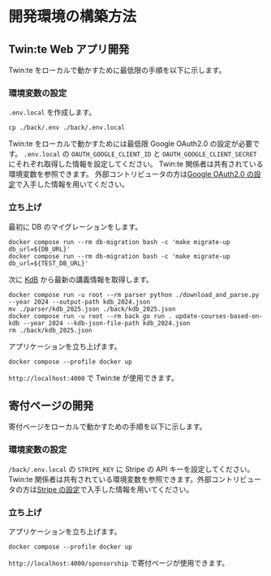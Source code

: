 # 開発環境の構築方法

## Twin:te Web アプリ開発

Twin:te をローカルで動かすために最低限の手順を以下に示します。

### 環境変数の設定

`.env.local` を作成します。

```console
cp ./back/.env ./back/.env.local
```

Twin:te をローカルで動かすためには最低限 Google OAuth2.0 の設定が必要です。
`.env.local` の `OAUTH_GOOGLE_CLIENT_ID` と `OAUTH_GOOGLE_CLIENT_SECRET` にそれぞれ取得した情報を設定してください。
Twin:te 関係者は共有されている環境変数を参照できます。
外部コントリビュータの方は[Google OAuth2.0 の設定](./setup-google-oauth/README.md)で入手した情報を用いてください。

### 立ち上げ

最初に DB のマイグレーションをします。

```console
docker compose run --rm db-migration bash -c 'make migrate-up db_url=${DB_URL}'
docker compose run --rm db-migration bash -c 'make migrate-up db_url=${TEST_DB_URL}'
```

次に [KdB](https://kdb.tsukuba.ac.jp/) から最新の講義情報を取得します。

```console
docker compose run -u root --rm parser python ./download_and_parse.py --year 2024 --output-path kdb_2024.json
mv ./parser/kdb_2025.json ./back/kdb_2025.json
docker compose run -u root --rm back go run . update-courses-based-on-kdb --year 2024 --kdb-json-file-path kdb_2024.json
rm ./back/kdb_2025.json
```

アプリケーションを立ち上げます。

```console
docker compose --profile docker up
```

`http://localhost:4000` で Twin:te が使用できます。

## 寄付ページの開発

寄付ページをローカルで動かすための手順を以下に示します。

### 環境変数の設定

`/back/.env.local` の `STRIPE_KEY` に Stripe の API キーを設定してください。  
Twin:te 関係者は共有されている環境変数を参照できます。外部コントリビュータの方は[Stripe の設定](./setup-stripe/README.md)で入手した情報を用いてください。

### 立ち上げ

アプリケーションを立ち上げます。

```console
docker compose --profile docker up
```

`http://localhost:4000/sponsorship` で寄付ページが使用できます。
